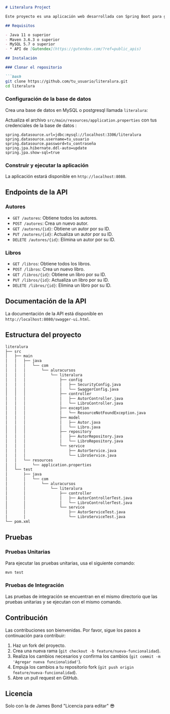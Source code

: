

```markdown
# Literalura Project

Este proyecto es una aplicación web desarrollada con Spring Boot para gestionar autores y libros. La aplicación permite realizar operaciones CRUD (Crear, Leer, Actualizar y Eliminar) en los recursos `Autor` y `Libro`.

## Requisitos

- Java 11 o superior
- Maven 3.6.3 o superior
- MySQL 5.7 o superior
- * API de [Gutendex](https://gutendex.com/?ref=public_apis)

## Instalación

### Clonar el repositorio

```bash
git clone https://github.com/tu_usuario/literalura.git
cd literalura
```

### Configuración de la base de datos

Crea una base de datos en MySQL o postgresql llamada `literalura`:

Actualiza el archivo `src/main/resources/application.properties` con tus credenciales de la base de datos :

```properties
spring.datasource.url=jdbc:mysql://localhost:3306/literalura
spring.datasource.username=tu_usuario
spring.datasource.password=tu_contraseña
spring.jpa.hibernate.ddl-auto=update
spring.jpa.show-sql=true
```

### Construir y ejecutar la aplicación

La aplicación estará disponible en `http://localhost:8080`.

## Endpoints de la API

### Autores

- `GET /autores`: Obtiene todos los autores.
- `POST /autores`: Crea un nuevo autor.
- `GET /autores/{id}`: Obtiene un autor por su ID.
- `PUT /autores/{id}`: Actualiza un autor por su ID.
- `DELETE /autores/{id}`: Elimina un autor por su ID.

### Libros

- `GET /libros`: Obtiene todos los libros.
- `POST /libros`: Crea un nuevo libro.
- `GET /libros/{id}`: Obtiene un libro por su ID.
- `PUT /libros/{id}`: Actualiza un libro por su ID.
- `DELETE /libros/{id}`: Elimina un libro por su ID.

## Documentación de la API

La documentación de la API está disponible en `http://localhost:8080/swagger-ui.html`.

## Estructura del proyecto

```bash
literalura
├── src
│   ├── main
│   │   ├── java
│   │   │   └── com
│   │   │       └── aluracursos
│   │   │           └── literalura
│   │   │               ├── config
│   │   │               │   ├── SecurityConfig.java
│   │   │               │   └── SwaggerConfig.java
│   │   │               ├── controller
│   │   │               │   ├── AutorController.java
│   │   │               │   └── LibroController.java
│   │   │               ├── exception
│   │   │               │   └── ResourceNotFoundException.java
│   │   │               ├── model
│   │   │               │   ├── Autor.java
│   │   │               │   └── Libro.java
│   │   │               ├── repository
│   │   │               │   ├── AutorRepository.java
│   │   │               │   └── LibroRepository.java
│   │   │               └── service
│   │   │                   ├── AutorService.java
│   │   │                   └── LibroService.java
│   │   └── resources
│   │       └── application.properties
│   └── test
│       ├── java
│       │   └── com
│       │       └── aluracursos
│       │           └── literalura
│       │               ├── controller
│       │               │   ├── AutorControllerTest.java
│       │               │   └── LibroControllerTest.java
│       │               └── service
│       │                   ├── AutorServiceTest.java
│       │                   └── LibroServiceTest.java
└── pom.xml
```

## Pruebas

### Pruebas Unitarias

Para ejecutar las pruebas unitarias, usa el siguiente comando:

```bash
mvn test
```

### Pruebas de Integración

Las pruebas de integración se encuentran en el mismo directorio que las pruebas unitarias y se ejecutan con el mismo comando.

## Contribución

Las contribuciones son bienvenidas. Por favor, sigue los pasos a continuación para contribuir:

1. Haz un fork del proyecto.
2. Crea una nueva rama (`git checkout -b feature/nueva-funcionalidad`).
3. Realiza los cambios necesarios y confirma los cambios (`git commit -m 'Agregar nueva funcionalidad'`).
4. Empuja los cambios a tu repositorio fork (`git push origin feature/nueva-funcionalidad`).
5. Abre un pull request en GitHub.

## Licencia

Solo con la de James Bond "Licencia para editar" 😎
